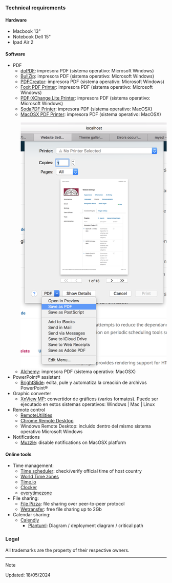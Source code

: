 ### Technical requirements

#### Hardware
 - Macbook 13"
 - Notebook Dell 15"
 - Ipad Air 2
     
#### Software
  - PDF
    - [doPDF](https://www.dopdf.com/): impresora PDF (sistema operativo: Microsoft Windows)
    - [BullZip](http://www.bullzip.com/products/pdf/info.php): impresora PDF (sistema operativo: Microsoft Windows)
    - [PDFCreator](https://www.pdfforge.org/pdfcreator): impresora PDF (sistema operativo: Microsoft Windows)
    - [Foxit PDF Printer](https://www.foxitsoftware.com/downloads/): impresora PDF (sistema operativo: Microsoft Windows)
    - [PDF-XChange Lite Printer](https://www.tracker-software.com/product/pdf-xchange-lite): impresora PDF (sistema operativo: Microsoft Windows)
    - [SodaPDF Printer](https://www.sodapdf.com/installation-guide/): impresora PDF (sistema operativo: MacOSX)
    - [MacOSX PDF Printer](https://support.apple.com/es-lamr/guide/mac-help/mchlp1531/10.13/mac/10.13): impresora PDF (sistema operativo: MacOSX)
    <BR></BR>
          ![macosx_built-in_printer](images/407128471-mac_pdf_printing.png)
    - [Alchemy](https://dawnlabs.github.io/alchemy/): impresora PDF (sistema operativo: MacOSX)
 - PowerPoint® assistant
   - [BrightSlide](https://www.brightcarbon.com/brightslide/): edita, pule y automatiza la creación de archivos PowerPoint®
 - Graphic converter
   - [XnView MP](https://www.xnview.com/en/xnviewmp/): convertidor de gráficos (varios formatos). Puede ser ejecutado en estos sistemas operativos: Windows | Mac | Linux
 - Remote control
   - [RemoteUtilities](https://www.remoteutilities.com/)
   - [Chrome Remote Desktop](https://remotedesktop.google.com/)
   - Windows Remote Desktop: incluído dentro del mismo sistema operativo Microsoft Windows
- Notifications
   - [Muzzle](https://muzzleapp.com/): disable notifications on MacOSX platform

#### Online tools
- Time management:
  - [Time scheduler](https://time.is/es/): check/verify official time of host country
  - [World Time zones](https://everytimezone.com/)
  - [Time.io](https://timee.io/)
  - [Clocker](https://apps.apple.com/us/app/clocker/id1056643111?mt=12)
  - [everytimezone](https://everytimezone.com)
- File sharing:
  - [File Pizza](https://file.pizza/): file sharing over peer-to-peer protocol
  - [Wetransfer](https://wetransfer.com/): free file sharing up to 2Gb
- Calendar sharing:
  - [Calendly](https://calendly.com/)
	- [Plantuml](http://www.plantuml.com/plantuml/uml/): Diagram / deployment diagram / critical path
     
### Legal

All trademarks are the property of their respective owners.

-----------
> [!NOTE]
> Updated: 18/05/2024
